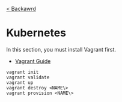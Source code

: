 [< Backawrd](../README.md)

# Kubernetes

In this section, you must install Vagrant first.

- [Vagrant Guide](../vagrant/README.md)

```shell
vagrant init
vagrant validate
vagrant up
vagrant destroy <NAME\>
vagrant provision <NAME\>
```

<!-- ## Installation

1. Install helm
    ```shell
    choco install kubernetes-helm
    ```
2. [Install on Windows using Chocolatey, Scoop, or winget](https://kubernetes.io/docs/tasks/tools/install-kubectl-windows/#install-nonstandard-package-tools)
    ```shell
    choco install kubernetes-cli
    ``` -->